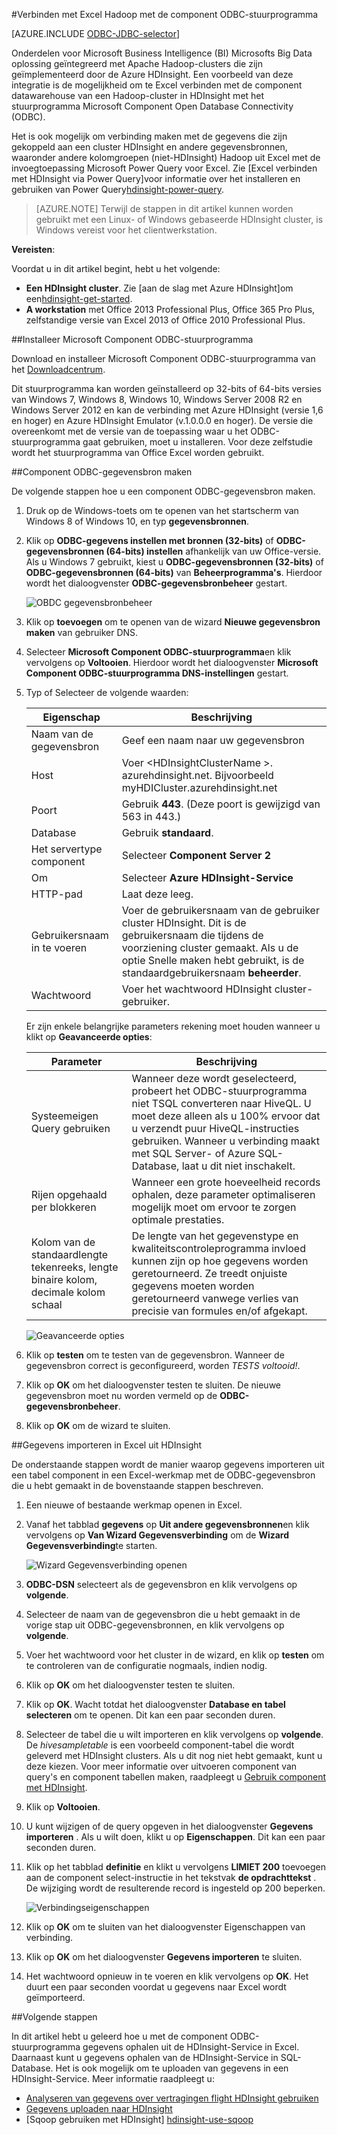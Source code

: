 <properties
   pageTitle="Excel verbinden met Hadoop met de component ODBC-stuurprogramma | Microsoft Azure"
   description="Informatie over het instellen en gebruiken van de component ODBC-stuurprogramma voor Excel query uitvoeren op gegevens in een cluster HDInsight."
   services="hdinsight"
   documentationCenter=""
   authors="mumian"
   manager="jhubbard"
   tags="azure-portal"
   editor="cgronlun"/>

<tags
   ms.service="hdinsight"
   ms.devlang="na"
   ms.topic="article"
   ms.tgt_pltfrm="na"
   ms.workload="big-data"
   ms.date="10/19/2016"
   ms.author="jgao"/>

#<a name="connect-excel-to-hadoop-with-the-microsoft-hive-odbc-driver"></a>Verbinden met Excel Hadoop met de component ODBC-stuurprogramma

[AZURE.INCLUDE [ODBC-JDBC-selector](../../includes/hdinsight-selector-odbc-jdbc.md)]

Onderdelen voor Microsoft Business Intelligence (BI) Microsofts Big Data oplossing geïntegreerd met Apache Hadoop-clusters die zijn geïmplementeerd door de Azure HDInsight. Een voorbeeld van deze integratie is de mogelijkheid om te Excel verbinden met de component datawarehouse van een Hadoop-cluster in HDInsight met het stuurprogramma Microsoft Component Open Database Connectivity (ODBC).

Het is ook mogelijk om verbinding maken met de gegevens die zijn gekoppeld aan een cluster HDInsight en andere gegevensbronnen, waaronder andere kolomgroepen (niet-HDInsight) Hadoop uit Excel met de invoegtoepassing Microsoft Power Query voor Excel. Zie [Excel verbinden met HDInsight via Power Query]voor informatie over het installeren en gebruiken van Power Query[hdinsight-power-query].

> [AZURE.NOTE] Terwijl de stappen in dit artikel kunnen worden gebruikt met een Linux- of Windows gebaseerde HDInsight cluster, is Windows vereist voor het clientwerkstation.

**Vereisten**:

Voordat u in dit artikel begint, hebt u het volgende:

- **Een HDInsight cluster**. Zie [aan de slag met Azure HDInsight]om een[hdinsight-get-started].
- **A workstation** met Office 2013 Professional Plus, Office 365 Pro Plus, zelfstandige versie van Excel 2013 of Office 2010 Professional Plus.


##<a name="install-microsoft-hive-odbc-driver"></a>Installeer Microsoft Component ODBC-stuurprogramma

Download en installeer Microsoft Component ODBC-stuurprogramma van het [Downloadcentrum][hive-odbc-driver-download].

Dit stuurprogramma kan worden geïnstalleerd op 32-bits of 64-bits versies van Windows 7, Windows 8, Windows 10, Windows Server 2008 R2 en Windows Server 2012 en kan de verbinding met Azure HDInsight (versie 1,6 en hoger) en Azure HDInsight Emulator (v.1.0.0.0 en hoger). De versie die overeenkomt met de versie van de toepassing waar u het ODBC-stuurprogramma gaat gebruiken, moet u installeren. Voor deze zelfstudie wordt het stuurprogramma van Office Excel worden gebruikt.

##<a name="create-hive-odbc-data-source"></a>Component ODBC-gegevensbron maken

De volgende stappen hoe u een component ODBC-gegevensbron maken.

1. Druk op de Windows-toets om te openen van het startscherm van Windows 8 of Windows 10, en typ **gegevensbronnen**.
2. Klik op **ODBC-gegevens instellen met bronnen (32-bits)** of **ODBC-gegevensbronnen (64-bits) instellen** afhankelijk van uw Office-versie. Als u Windows 7 gebruikt, kiest u **ODBC-gegevensbronnen (32-bits)** of **ODBC-gegevensbronnen (64-bits)** van **Beheerprogramma's**. Hierdoor wordt het dialoogvenster **ODBC-gegevensbronbeheer** gestart.

    ![OBDC gegevensbronbeheer][img-hdi-simbahiveodbc-datasource-admin]

3. Klik op **toevoegen** om te openen van de wizard **Nieuwe gegevensbron maken** van gebruiker DNS.
4. Selecteer **Microsoft Component ODBC-stuurprogramma**en klik vervolgens op **Voltooien**. Hierdoor wordt het dialoogvenster **Microsoft Component ODBC-stuurprogramma DNS-instellingen** gestart.

5. Typ of Selecteer de volgende waarden:

    Eigenschap|Beschrijving
    ---|---
    Naam van de gegevensbron|Geef een naam naar uw gegevensbron
    Host|Voer &lt;HDInsightClusterName >. azurehdinsight.net. Bijvoorbeeld myHDICluster.azurehdinsight.net
    Poort|Gebruik <strong>443</strong>. (Deze poort is gewijzigd van 563 in 443.)
    Database|Gebruik <strong>standaard</strong>.
    Het servertype component|Selecteer <strong>Component Server 2</strong>
    Om|Selecteer <strong>Azure HDInsight-Service</strong>
    HTTP-pad|Laat deze leeg.
    Gebruikersnaam in te voeren|Voer de gebruikersnaam van de gebruiker cluster HDInsight. Dit is de gebruikersnaam die tijdens de voorziening cluster gemaakt. Als u de optie Snelle maken hebt gebruikt, is de standaardgebruikersnaam <strong>beheerder</strong>.
    Wachtwoord|Voer het wachtwoord HDInsight cluster-gebruiker.
    </table>

    Er zijn enkele belangrijke parameters rekening moet houden wanneer u klikt op **Geavanceerde opties**:

    Parameter|Beschrijving
    ---|---
    Systeemeigen Query gebruiken|Wanneer deze wordt geselecteerd, probeert het ODBC-stuurprogramma niet TSQL converteren naar HiveQL. U moet deze alleen als u 100% ervoor dat u verzendt puur HiveQL-instructies gebruiken. Wanneer u verbinding maakt met SQL Server- of Azure SQL-Database, laat u dit niet inschakelt.
    Rijen opgehaald per blokkeren|Wanneer een grote hoeveelheid records ophalen, deze parameter optimaliseren mogelijk moet om ervoor te zorgen optimale prestaties.
    Kolom van de standaardlengte tekenreeks, lengte binaire kolom, decimale kolom schaal|De lengte van het gegevenstype en kwaliteitscontroleprogramma invloed kunnen zijn op hoe gegevens worden geretourneerd. Ze treedt onjuiste gegevens moeten worden geretourneerd vanwege verlies van precisie van formules en/of afgekapt.


    ![Geavanceerde opties][img-HiveOdbc-DataSource-AdvancedOptions]

6. Klik op **testen** om te testen van de gegevensbron. Wanneer de gegevensbron correct is geconfigureerd, worden *TESTS voltooid!*.
7. Klik op **OK** om het dialoogvenster testen te sluiten. De nieuwe gegevensbron moet nu worden vermeld op de **ODBC-gegevensbronbeheer**.
8. Klik op **OK** om de wizard te sluiten.

##<a name="import-data-into-excel-from-hdinsight"></a>Gegevens importeren in Excel uit HDInsight

De onderstaande stappen wordt de manier waarop gegevens importeren uit een tabel component in een Excel-werkmap met de ODBC-gegevensbron die u hebt gemaakt in de bovenstaande stappen beschreven.

1. Een nieuwe of bestaande werkmap openen in Excel.
2. Vanaf het tabblad **gegevens** op **Uit andere gegevensbronnen**en klik vervolgens op **Van Wizard Gegevensverbinding** om de **Wizard Gegevensverbinding**te starten.

    ![Wizard Gegevensverbinding openen][img-hdi-simbahiveodbc.excel.dataconnection]

3. **ODBC-DSN** selecteert als de gegevensbron en klik vervolgens op **volgende**.
4. Selecteer de naam van de gegevensbron die u hebt gemaakt in de vorige stap uit ODBC-gegevensbronnen, en klik vervolgens op **volgende**.
5. Voer het wachtwoord voor het cluster in de wizard, en klik op **testen** om te controleren van de configuratie nogmaals, indien nodig.
6. Klik op **OK** om het dialoogvenster testen te sluiten.
7. Klik op **OK**. Wacht totdat het dialoogvenster **Database en tabel selecteren** om te openen. Dit kan een paar seconden duren.
8. Selecteer de tabel die u wilt importeren en klik vervolgens op **volgende**. De *hivesampletable* is een voorbeeld component-tabel die wordt geleverd met HDInsight clusters.  Als u dit nog niet hebt gemaakt, kunt u deze kiezen. Voor meer informatie over uitvoeren component van query's en component tabellen maken, raadpleegt u [Gebruik component met HDInsight][hdinsight-use-hive].
8. Klik op **Voltooien**.
9. U kunt wijzigen of de query opgeven in het dialoogvenster **Gegevens importeren** . Als u wilt doen, klikt u op **Eigenschappen**. Dit kan een paar seconden duren.
10. Klik op het tabblad **definitie** en klikt u vervolgens **LIMIET 200** toevoegen aan de component select-instructie in het tekstvak **de opdrachttekst** . De wijziging wordt de resulterende record is ingesteld op 200 beperken.

    ![Verbindingseigenschappen][img-hdi-simbahiveodbc-excel-connectionproperties]

11. Klik op **OK** om te sluiten van het dialoogvenster Eigenschappen van verbinding.
12. Klik op **OK** om het dialoogvenster **Gegevens importeren** te sluiten.  
13. Het wachtwoord opnieuw in te voeren en klik vervolgens op **OK**. Het duurt een paar seconden voordat u gegevens naar Excel wordt geïmporteerd.

##<a name="next-steps"></a>Volgende stappen

In dit artikel hebt u geleerd hoe u met de component ODBC-stuurprogramma gegevens ophalen uit de HDInsight-Service in Excel. Daarnaast kunt u gegevens ophalen van de HDInsight-Service in SQL-Database. Het is ook mogelijk om te uploaden van gegevens in een HDInsight-Service. Meer informatie raadpleegt u:

- [Analyseren van gegevens over vertragingen flight HDInsight gebruiken][hdinsight-analyze-flight-data]
- [Gegevens uploaden naar HDInsight][hdinsight-upload-data]
- [Sqoop gebruiken met HDInsight] [hdinsight-use-sqoop]


[hdinsight-use-sqoop]: hdinsight-use-sqoop.md
[hdinsight-analyze-flight-data]: hdinsight-analyze-flight-delay-data.md
[hdinsight-use-hive]: hdinsight-use-hive.md
[hdinsight-upload-data]: hdinsight-upload-data.md
[hdinsight-power-query]: hdinsight-connect-excel-power-query.md
[hdinsight-get-started]: hdinsight-hadoop-tutorial-get-started-windows.md

[hive-odbc-driver-download]: http://go.microsoft.com/fwlink/?LinkID=286698

[img-hdi-simbahiveodbc-datasource-admin]: ./media/hdinsight-connect-excel-hive-ODBC-driver/HDI.SimbaHiveOdbc.DataSourceAdmin1.png
[img-HiveOdbc-DataSource-AdvancedOptions]: ./media/hdinsight-connect-excel-hive-ODBC-driver/HDI.HiveOdbc.DataSource.AdvancedOptions1.png
[img-hdi-simbahiveodbc-excel-connectionproperties]: ./media/hdinsight-connect-excel-hive-ODBC-driver/HDI.SimbaHiveODBC.Excel.ConnectionProperties1.png
[img-hdi-simbahiveodbc.excel.dataconnection]: ./media/hdinsight-connect-excel-hive-ODBC-driver/HDI.SimbaHiveOdbc.Excel.DataConnection1.png
